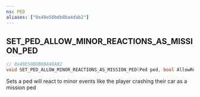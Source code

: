 ```yaml
---
ns: PED
aliases: ["0x49e50bdb8ba4dab2"]
---
```

## SET_PED_ALLOW_MINOR_REACTIONS_AS_MISSION_PED

```c
// 0x49E50BDB8BA4DAB2
void SET_PED_ALLOW_MINOR_REACTIONS_AS_MISSION_PED(Ped ped, bool AllowReactions);
```

Sets a ped will react to minor events like the player crashing their car as a mission ped

